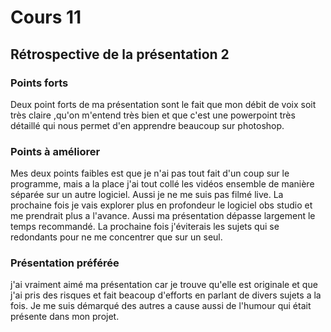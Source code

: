 # Cours 11
## Rétrospective de la présentation 2

### Points forts
Deux point forts de ma présentation sont le fait que mon débit de voix soit très claire ,qu'on m'entend très bien et que c'est une powerpoint très détaillé qui nous permet d'en apprendre beaucoup sur photoshop.

### Points à améliorer
Mes deux points faibles est que je n'ai pas tout fait d'un coup sur le programme, mais a la place j'ai tout collé les vidéos ensemble de manière séparée sur un autre logiciel. Aussi je ne me suis pas filmé live. La prochaine fois je vais explorer plus en profondeur le logiciel obs studio et me prendrait plus a l'avance. Aussi ma présentation dépasse largement le temps recommandé. La prochaine fois j'éviterais les sujets qui se redondants pour ne me concentrer que sur un seul.

### Présentation préférée
j'ai vraiment aimé ma présentation car je trouve qu'elle est originale et que j'ai pris des risques et fait beacoup d'efforts en parlant de divers sujets a la fois. Je me suis démarqué des autres a cause aussi de l'humour qui était présente dans mon projet.
